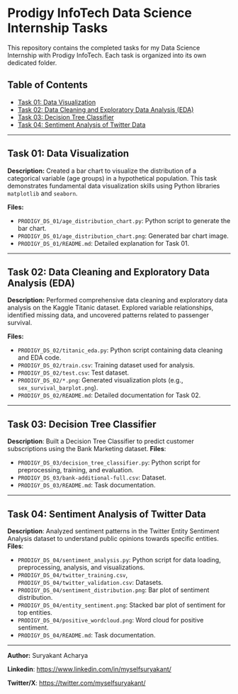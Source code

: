 # Prodigy InfoTech Data Science Internship Tasks

This repository contains the completed tasks for my Data
Science Internship with Prodigy InfoTech. Each task is organized into
its own dedicated folder.

## Table of Contents

* [Task 01: Data Visualization](#task-01-data-visualization)
* [Task 02: Data Cleaning and Exploratory Data Analysis (EDA)](#task-02-data-cleaning-and-exploratory-data-analysis-eda)
* [Task 03: Decision Tree Classifier](#task-03-decision-tree-classifier)
* [Task 04: Sentiment Analysis of Twitter Data](#task-04-sentiment-analysis-of-twitter-data)

---

## Task 01: Data Visualization

**Description:**
Created a bar chart to visualize the distribution of a categorical variable (age groups) in a hypothetical population. This task demonstrates fundamental data visualization skills using Python libraries `matplotlib` and `seaborn`.

**Files:**
* `PRODIGY_DS_01/age_distribution_chart.py`: Python script to generate the bar chart.
* `PRODIGY_DS_01/age_distribution_chart.png`: Generated bar chart image.
* `PRODIGY_DS_01/README.md`: Detailed explanation for Task 01.

---

## Task 02: Data Cleaning and Exploratory Data Analysis (EDA)

**Description:**
Performed comprehensive data cleaning and exploratory data analysis on the Kaggle Titanic dataset. Explored variable relationships, identified missing data, and uncovered patterns related to passenger survival.

**Files:**
* `PRODIGY_DS_02/titanic_eda.py`: Python script containing data cleaning and EDA code.
* `PRODIGY_DS_02/train.csv`: Training dataset used for analysis.
* `PRODIGY_DS_02/test.csv`: Test dataset.
* `PRODIGY_DS_02/*.png`: Generated visualization plots (e.g., `sex_survival_barplot.png`).
* `PRODIGY_DS_02/README.md`: Detailed documentation for Task 02.

---

## Task 03: Decision Tree Classifier
**Description**: Built a Decision Tree Classifier to predict customer subscriptions using the Bank Marketing dataset.
**Files**:
- `PRODIGY_DS_03/decision_tree_classifier.py`: Python script for preprocessing, training, and evaluation.
- `PRODIGY_DS_03/bank-additional-full.csv`: Dataset.
- `PRODIGY_DS_03/README.md`: Task documentation.

---

## Task 04: Sentiment Analysis of Twitter Data
**Description**: Analyzed sentiment patterns in the Twitter Entity Sentiment Analysis dataset to understand public opinions towards specific entities.
**Files**:
- `PRODIGY_DS_04/sentiment_analysis.py`: Python script for data loading, preprocessing, analysis, and visualizations.
- `PRODIGY_DS_04/twitter_training.csv`, `PRODIGY_DS_04/twitter_validation.csv`: Datasets.
- `PRODIGY_DS_04/sentiment_distribution.png`: Bar plot of sentiment distribution.
- `PRODIGY_DS_04/entity_sentiment.png`: Stacked bar plot of sentiment for top entities.
- `PRODIGY_DS_04/positive_wordcloud.png`: Word cloud for positive sentiment.
- `PRODIGY_DS_04/README.md`: Task documentation.

---

**Author:**
Suryakant Acharya

**Linkedin**: https://www.linkedin.com/in/myselfsuryakant/

**Twitter/X**: https://twitter.com/myselfsuryakant/
